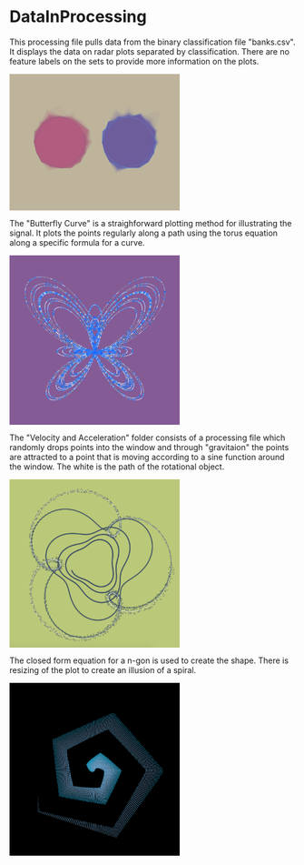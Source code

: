 
# DataInProcessing

This processing file pulls data from the binary classification file "banks.csv". It displays the data on radar plots separated by classification. There are no feature labels on the sets to provide more information on the plots.

<img src="https://raw.githubusercontent.com/jbrdge/DataInProcessing/master/screen-0500.tif" width="300" align="middle">

The "Butterfly Curve" is a straighforward plotting method for illustrating the signal. It plots the points regularly along a path using the torus equation along a specific formula for a curve.

<img src="https://raw.githubusercontent.com/jbrdge/DataInProcessing/master/Butterfly_Curve/Screen%20Shot%202018-12-28%20at%205.25.53%20PM.png" width="300" align="middle">

The "Velocity and Acceleration" folder consists of a processing file which randomly drops points into the window and through "gravitaion" the points are attracted to a point that is moving according to a sine function around the window. The white is the path of the rotational object.

<img src="https://github.com/jbrdge/DataInProcessing/blob/master/Velocity_And_Acceleration/Screen%20Shot%202018-12-28%20at%204.43.17%20PM.png" width="300" align="middle">

The closed form equation for a n-gon is used to create the shape. There is resizing of the plot to create an illusion of a spiral. 

<img src="https://raw.githubusercontent.com/jbrdge/DataInProcessing/master/Closed_Polygon_Spiral/Screen%20Shot%202018-12-28%20at%205.32.48%20PM.png" width="300" align="middle">
